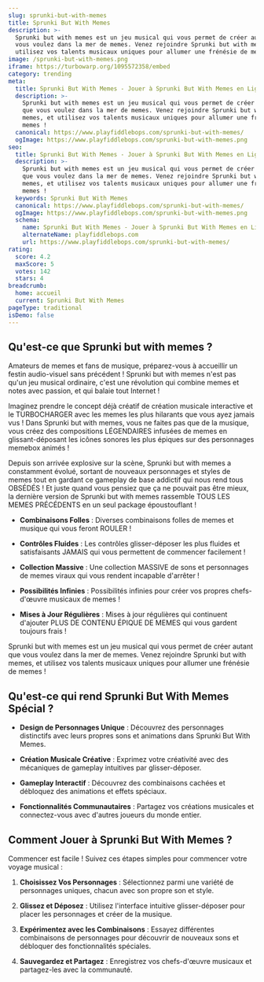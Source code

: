 ```yaml
---
slug: sprunki-but-with-memes
title: Sprunki But With Memes
description: >-
  Sprunki but with memes est un jeu musical qui vous permet de créer autant que
  vous voulez dans la mer de memes. Venez rejoindre Sprunki but with memes, et
  utilisez vos talents musicaux uniques pour allumer une frénésie de memes !
image: /sprunki-but-with-memes.png
iframe: https://turbowarp.org/1095572358/embed
category: trending
meta:
  title: Sprunki But With Memes - Jouer à Sprunki But With Memes en Ligne
  description: >-
    Sprunki but with memes est un jeu musical qui vous permet de créer autant
    que vous voulez dans la mer de memes. Venez rejoindre Sprunki but with
    memes, et utilisez vos talents musicaux uniques pour allumer une frénésie de
    memes !
  canonical: https://www.playfiddlebops.com/sprunki-but-with-memes/
  ogImage: https://www.playfiddlebops.com/sprunki-but-with-memes.png
seo:
  title: Sprunki But With Memes - Jouer à Sprunki But With Memes en Ligne
  description: >-
    Sprunki but with memes est un jeu musical qui vous permet de créer autant
    que vous voulez dans la mer de memes. Venez rejoindre Sprunki but with
    memes, et utilisez vos talents musicaux uniques pour allumer une frénésie de
    memes !
  keywords: Sprunki But With Memes
  canonical: https://www.playfiddlebops.com/sprunki-but-with-memes/
  ogImage: https://www.playfiddlebops.com/sprunki-but-with-memes.png
  schema:
    name: Sprunki But With Memes - Jouer à Sprunki But With Memes en Ligne
    alternateName: playfiddlebops.com
    url: https://www.playfiddlebops.com/sprunki-but-with-memes/
rating:
  score: 4.2
  maxScore: 5
  votes: 142
  stars: 4
breadcrumb:
  home: accueil
  current: Sprunki But With Memes
pageType: traditional
isDemo: false
---
```


## Qu'est-ce que Sprunki but with memes ?

Amateurs de memes et fans de musique, préparez-vous à accueillir un festin audio-visuel sans précédent ! Sprunki but with memes n'est pas qu'un jeu musical ordinaire, c'est une révolution qui combine memes et notes avec passion, et qui balaie tout Internet !

Imaginez prendre le concept déjà créatif de création musicale interactive et le TURBOCHARGER avec les memes les plus hilarants que vous ayez jamais vus ! Dans Sprunki but with memes, vous ne faites pas que de la musique, vous créez des compositions LÉGENDAIRES infusées de memes en glissant-déposant les icônes sonores les plus épiques sur des personnages memebox animés !

Depuis son arrivée explosive sur la scène, Sprunki but with memes a constamment évolué, sortant de nouveaux personnages et styles de memes tout en gardant ce gameplay de base addictif qui nous rend tous OBSÉDÉS ! Et juste quand vous pensiez que ça ne pouvait pas être mieux, la dernière version de Sprunki but with memes rassemble TOUS LES MEMES PRÉCÉDENTS en un seul package époustouflant !

- **Combinaisons Folles** : Diverses combinaisons folles de memes et musique qui vous feront ROULER !

- **Contrôles Fluides** : Les contrôles glisser-déposer les plus fluides et satisfaisants JAMAIS qui vous permettent de commencer facilement !

- **Collection Massive** : Une collection MASSIVE de sons et personnages de memes viraux qui vous rendent incapable d'arrêter !

- **Possibilités Infinies** : Possibilités infinies pour créer vos propres chefs-d'œuvre musicaux de memes !

- **Mises à Jour Régulières** : Mises à jour régulières qui continuent d'ajouter PLUS DE CONTENU ÉPIQUE DE MEMES qui vous gardent toujours frais !

Sprunki but with memes est un jeu musical qui vous permet de créer autant que vous voulez dans la mer de memes. Venez rejoindre Sprunki but with memes, et utilisez vos talents musicaux uniques pour allumer une frénésie de memes !

## Qu'est-ce qui rend Sprunki But With Memes Spécial ?

- **Design de Personnages Unique** : Découvrez des personnages distinctifs avec leurs propres sons et animations dans Sprunki But With Memes.

- **Création Musicale Créative** : Exprimez votre créativité avec des mécaniques de gameplay intuitives par glisser-déposer.

- **Gameplay Interactif** : Découvrez des combinaisons cachées et débloquez des animations et effets spéciaux.

- **Fonctionnalités Communautaires** : Partagez vos créations musicales et connectez-vous avec d'autres joueurs du monde entier.

## Comment Jouer à Sprunki But With Memes ?

Commencer est facile ! Suivez ces étapes simples pour commencer votre voyage musical :

1. **Choisissez Vos Personnages** : Sélectionnez parmi une variété de personnages uniques, chacun avec son propre son et style.

1. **Glissez et Déposez** : Utilisez l'interface intuitive glisser-déposer pour placer les personnages et créer de la musique.

1. **Expérimentez avec les Combinaisons** : Essayez différentes combinaisons de personnages pour découvrir de nouveaux sons et débloquer des fonctionnalités spéciales.

1. **Sauvegardez et Partagez** : Enregistrez vos chefs-d'œuvre musicaux et partagez-les avec la communauté.